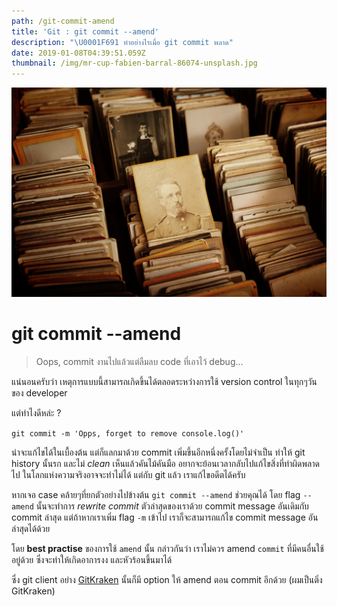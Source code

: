 ```yaml
---
path: /git-commit-amend
title: 'Git : git commit --amend'
description: "\U0001F691 ทำอย่างไรเมื่อ git commit พลาด"
date: 2019-01-08T04:39:51.059Z
thumbnail: /img/mr-cup-fabien-barral-86074-unsplash.jpg
---
```

![old books](/img/mr-cup-fabien-barral-86074-unsplash.jpg)

# git commit --amend

> Oops, commit งานไปแล้วแต่ลืมลบ code ที่เอาไว้ debug...

แน่นอนครับว่า เหตุการแบบนี้สามารถเกิดขึ้นได้ตลอดระหว่างการใช้ version control ในทุกๆวันของ developer 

แต่ทำไงดีหล่ะ ? 

`git commit -m 'Opps, forget to remove console.log()'`

น่าจะแก้ไขได้ในเบื้องต้น แต่ก็แลกมาด้วย commit เพิ่มขึ้นอีกหนึ่งครั้งโดยไม่จำเป็น ทำให้ git history นั้นรก และไม่ _clean_ เห็นแล้วคันไม้คันมือ อยากจะย้อนเวลากลับไปแก้ไขสิ่งที่ทำผิดพลาดไป ในโลกแห่งความจริงอาจจะทำไม่ได้ แต่กับ git แล้ว เราแก้ไขอดีตได้ครับ

หากเจอ case คล้ายๆที่ยกตัวอย่างไปข้างต้น `git commit --amend` ช่วยคุณได้ โดย flag `--amend` นั้นจะทำการ _rewrite commit_ ตัวล่าสุดของเราด้วย commit message อันเดิมกับ commit ล่าสุด แต่ถ้าหากเราเพิ่ม flag `-m` เข้าไป เราก็จะสามารถแก้ไข commit message อันล่าสุดได้ด้วย

โดย **best practise** ของการใช้ `amend` นั้น กล่าวกันว่า เราไม่ควร amend `commit` ที่มีคนอื่นใช้อยู่ด้วย ซึ่งจะทำให้เกิดอาการงง และหัวร้อนขึ้นมาได้

ซึ่ง git client อย่าง [GitKraken](https://www.gitkraken.com) นั้นก็มี option ให้ amend ตอน commit อีกด้วย (ผมเป็นติ่ง GitKraken)
